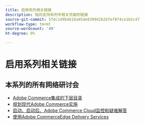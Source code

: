 ```yaml
---
title: 启用系列相关链接
description: 指向支持系列中相关页面的链接
source-git-commit: 5fdc149b4618a95de839942b26fef874ce1b5c47
workflow-type: tm+mt
source-wordcount: '49'
ht-degree: 0%

---
```


# 启用系列相关链接

## 本系列的所有网络研讨会

* [Adobe Commerce集成的下层目录](../enablement-series/lower-total-cost-of-owership-commerce-integrations.md)
* [规划现代Adobe Commerce实施](../enablement-series/planning-the-modern-adobe-commerce-implementation.md)
* [启动、启动后、Adobe Commerce Cloud监控和疑难解答](../enablement-series/launch-post-launch-monitoring-and-troubleshooting.md)
* [使用Adobe CommerceEdge Delivery Services](../enablement-series/edge-delivery-services-with-adobe-commerce.md)
